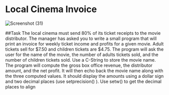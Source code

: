 # Local Cinema Invoice


![Screenshot (31)](https://user-images.githubusercontent.com/68082619/169051191-12f3bbbd-9421-439e-a2bd-765198dfdffa.png)



##Task 
The  local  cinema  must  send  80%  of  its  ticket  receipts  to  the  movie  distributor.  The  manager  has 
asked you to write a small program that will print an invoice for weekly ticket income and profits 
for a given movie.
Adult  tickets  sell  for  $7.50  and  children  tickets  are  $4.75.  The  program  will  ask  the  user  for  the 
name of the movie, the number of adults tickets sold, and the number of children tickets sold. Use 
a C-String to store the movie name.
The program will compute the gross box office revenue, the distributor amount, and the net profit. 
It will then echo back the movie name along with the three computed values. It should display the 
amounts  using  a  dollar  sign  and  two  decimal  places  (use  setprecision()  ).  Use  setw()  to  get  the 
decimal places to align





